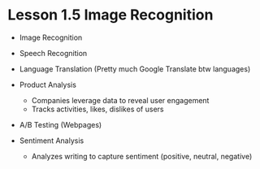 # Lesson 1.5 Image Recognition

* Image Recognition
* Speech Recognition
* Language Translation (Pretty much Google Translate btw languages)

* Product Analysis
    * Companies leverage data to reveal user engagement
    * Tracks activities, likes, dislikes of users

* A/B Testing (Webpages)

* Sentiment Analysis
    * Analyzes writing to capture sentiment (positive, neutral, negative)